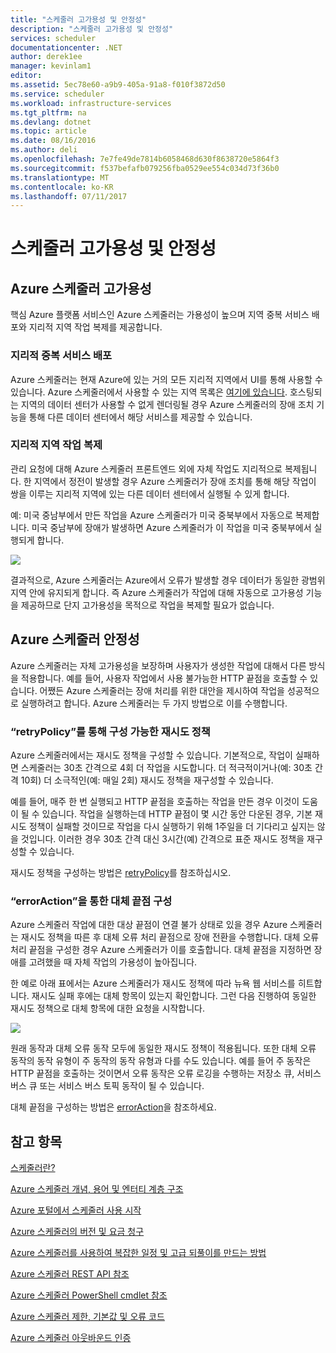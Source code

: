 ```yaml
---
title: "스케줄러 고가용성 및 안정성"
description: "스케줄러 고가용성 및 안정성"
services: scheduler
documentationcenter: .NET
author: derek1ee
manager: kevinlam1
editor: 
ms.assetid: 5ec78e60-a9b9-405a-91a8-f010f3872d50
ms.service: scheduler
ms.workload: infrastructure-services
ms.tgt_pltfrm: na
ms.devlang: dotnet
ms.topic: article
ms.date: 08/16/2016
ms.author: deli
ms.openlocfilehash: 7e7fe49de7814b6058468d630f8638720e5864f3
ms.sourcegitcommit: f537befafb079256fba0529ee554c034d73f36b0
ms.translationtype: MT
ms.contentlocale: ko-KR
ms.lasthandoff: 07/11/2017
---
```

# <a name="scheduler-high-availability-and-reliability"></a>스케줄러 고가용성 및 안정성
## <a name="azure-scheduler-high-availability"></a>Azure 스케줄러 고가용성 
핵심 Azure 플랫폼 서비스인 Azure 스케줄러는 가용성이 높으며 지역 중복 서비스 배포와 지리적 지역 작업 복제를 제공합니다.

### <a name="geo-redundant-service-deployment"></a>지리적 중복 서비스 배포
Azure 스케줄러는 현재 Azure에 있는 거의 모든 지리적 지역에서 UI를 통해 사용할 수 있습니다. Azure 스케줄러에서 사용할 수 있는 지역 목록은 [여기에 있습니다](https://azure.microsoft.com/regions/#services). 호스팅되는 지역의 데이터 센터가 사용할 수 없게 렌더링될 경우 Azure 스케줄러의 장애 조치 기능을 통해 다른 데이터 센터에서 해당 서비스를 제공할 수 있습니다.

### <a name="geo-regional-job-replication"></a>지리적 지역 작업 복제
관리 요청에 대해 Azure 스케줄러 프론트엔드 외에 자체 작업도 지리적으로 복제됩니다. 한 지역에서 정전이 발생할 경우 Azure 스케줄러가 장애 조치를 통해 해당 작업이 쌍을 이루는 지리적 지역에 있는 다른 데이터 센터에서 실행될 수 있게 합니다.

예: 미국 중남부에서 만든 작업을 Azure 스케줄러가 미국 중북부에서 자동으로 복제합니다. 미국 중남부에 장애가 발생하면 Azure 스케줄러가 이 작업을 미국 중북부에서 실행되게 합니다. 

![][1]

결과적으로, Azure 스케줄러는 Azure에서 오류가 발생할 경우 데이터가 동일한 광범위 지역 안에 유지되게 합니다. 즉 Azure 스케줄러가 작업에 대해 자동으로 고가용성 기능을 제공하므로 단지 고가용성을 목적으로 작업을 복제할 필요가 없습니다.

## <a name="azure-scheduler-reliability"></a>Azure 스케줄러 안정성
Azure 스케줄러는 자체 고가용성을 보장하며 사용자가 생성한 작업에 대해서 다른 방식을 적용합니다. 예를 들어, 사용자 작업에서 사용 불가능한 HTTP 끝점을 호출할 수 있습니다. 어쨌든 Azure 스케줄러는 장애 처리를 위한 대안을 제시하여 작업을 성공적으로 실행하려고 합니다. Azure 스케줄러는 두 가지 방법으로 이를 수행합니다.

### <a name="configurable-retry-policy-via-retrypolicy"></a>“retryPolicy”를 통해 구성 가능한 재시도 정책
Azure 스케줄러에서는 재시도 정책을 구성할 수 있습니다. 기본적으로, 작업이 실패하면 스케줄러는 30초 간격으로 4회 더 작업을 시도합니다. 더 적극적이거나(예: 30초 간격 10회) 더  소극적인(예: 매일 2회) 재시도 정책을 재구성할 수 있습니다.

예를 들어, 매주 한 번 실행되고 HTTP 끝점을 호출하는 작업을 만든 경우 이것이 도움이 될 수 있습니다. 작업을 실행하는데 HTTP 끝점이 몇 시간 동안 다운된 경우, 기본 재시도 정책이 실패할 것이므로 작업을 다시 실행하기 위해 1주일을 더 기다리고 싶지는 않을 것입니다. 이러한 경우 30초 간격 대신 3시간(예) 간격으로 표준 재시도 정책을 재구성할 수 있습니다.

재시도 정책을 구성하는 방법은 [retryPolicy](scheduler-concepts-terms.md#retrypolicy)를 참조하십시오.

### <a name="alternate-endpoint-configurability-via-erroraction"></a>“errorAction”을 통한 대체 끝점 구성
Azure 스케줄러 작업에 대한 대상 끝점이 연결 불가 상태로 있을 경우 Azure 스케줄러는 재시도 정책을 따른 후 대체 오류 처리 끝점으로 장애 전환을 수행합니다. 대체 오류 처리 끝점을 구성한 경우 Azure 스케줄러가 이를 호출합니다. 대체 끝점을 지정하면 장애를 고려했을 때 자체 작업의 가용성이 높아집니다.

한 예로 아래 표에서는 Azure 스케줄러가 재시도 정책에 따라 뉴욕 웹 서비스를 히트합니다. 재시도 실패 후에는 대체 항목이 있는지 확인합니다. 그런 다음 진행하여 동일한 재시도 정책으로 대체 항목에 대한 요청을 시작합니다.

![][2]

원래 동작과 대체 오류 동작 모두에 동일한 재시도 정책이 적용됩니다. 또한 대체 오류 동작의 동작 유형이 주 동작의 동작 유형과 다를 수도 있습니다. 예를 들어 주 동작은 HTTP 끝점을 호출하는 것이면서 오류 동작은 오류 로깅을 수행하는 저장소 큐, 서비스 버스 큐 또는 서비스 버스 토픽 동작이 될 수 있습니다.

대체 끝점을 구성하는 방법은 [errorAction](scheduler-concepts-terms.md#action-and-erroraction)을 참조하세요.

## <a name="see-also"></a>참고 항목
 [스케줄러란?](scheduler-intro.md)

 [Azure 스케줄러 개념, 용어 및 엔터티 계층 구조](scheduler-concepts-terms.md)

 [Azure 포털에서 스케줄러 사용 시작](scheduler-get-started-portal.md)

 [Azure 스케줄러의 버전 및 요금 청구](scheduler-plans-billing.md)

 [Azure 스케줄러를 사용하여 복잡한 일정 및 고급 되풀이를 만드는 방법](scheduler-advanced-complexity.md)

 [Azure 스케줄러 REST API 참조](https://msdn.microsoft.com/library/mt629143)

 [Azure 스케줄러 PowerShell cmdlet 참조](scheduler-powershell-reference.md)

 [Azure 스케줄러 제한, 기본값 및 오류 코드](scheduler-limits-defaults-errors.md)

 [Azure 스케줄러 아웃바운드 인증](scheduler-outbound-authentication.md)

[1]: ./media/scheduler-high-availability-reliability/scheduler-high-availability-reliability-image1.png

[2]: ./media/scheduler-high-availability-reliability/scheduler-high-availability-reliability-image2.png
